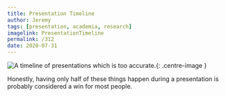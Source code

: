 ```yaml
---
title: Presentation Timeline
author: Jeremy
tags: [presentation, academia, research]
imagelink: PresentationTimeline
permalink: /312
date: 2020-07-31
---
```


![A timeline of presentations which is too accurate.](https://res.cloudinary.com/dh3hm8pb7/image/upload/c_scale,q_auto:best/v1535842782/Handwaving/Published/PresentationTimeline.png){: .centre-image }

Honestly, having only half of these things happen during a presentation is probably considered a win for most people.

